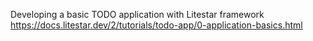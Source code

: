 Developing a basic TODO application with Litestar framework
https://docs.litestar.dev/2/tutorials/todo-app/0-application-basics.html
